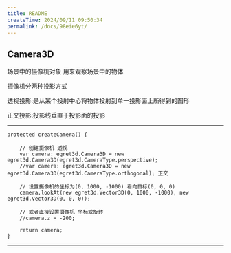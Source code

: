 ```yaml
---
title: README
createTime: 2024/09/11 09:50:34
permalink: /docs/98eie6yt/
---
```

Camera3D
----------
场景中的摄像机对象 用来观察场景中的物体

摄像机分两种投影方式

透视投影:是从某个投射中心将物体投射到单一投影面上所得到的图形

正交投影:投影线垂直于投影面的投影

----------

    protected createCamera() {

        // 创建摄像机 透视
        var camera: egret3d.Camera3D = new egret3d.Camera3D(egret3d.CameraType.perspective);
        //var camera: egret3d.Camera3D = new egret3d.Camera3D(egret3d.CameraType.orthogonal); 正交 

        // 设置摄像机的坐标为(0, 1000, -1000) 看向目标(0, 0, 0)
        camera.lookAt(new egret3d.Vector3D(0, 1000, -1000), new egret3d.Vector3D(0, 0, 0));

        // 或者直接设置摄像机 坐标或旋转
        //camera.z = -200;

        return camera;
    }

----------